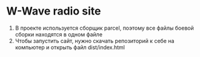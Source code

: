# W-Wave radio site

1) В проекте используется сборщик parcel, поэтому все файлы боевой сборки находятся в одном файле
2) Чтобы запустить сайт, нужно скачать репозиторий к себе на компьютер и открыть файл dist/index.html
